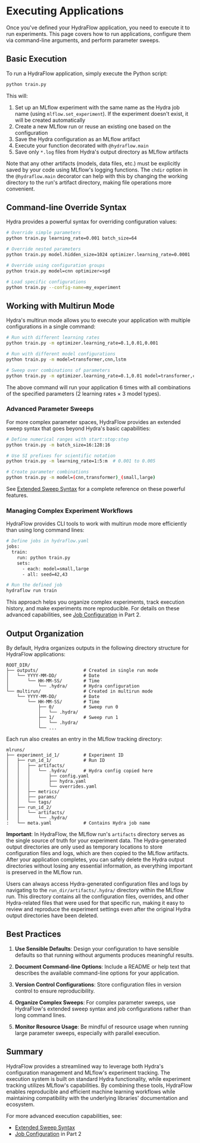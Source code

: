 # Executing Applications

Once you've defined your HydraFlow application, you need to execute it to
run experiments. This page covers how to run applications, configure them
via command-line arguments, and perform parameter sweeps.

## Basic Execution

To run a HydraFlow application, simply execute the Python script:

```bash
python train.py
```

This will:

1. Set up an MLflow experiment with the same name as the Hydra job name (using `mlflow.set_experiment`). If the experiment doesn't exist, it will be created automatically
2. Create a new MLflow run or reuse an existing one based on the configuration
3. Save the Hydra configuration as an MLflow artifact
4. Execute your function decorated with `@hydraflow.main`
5. Save only `*.log` files from Hydra's output directory as MLflow artifacts

Note that any other artifacts (models, data files, etc.) must be explicitly saved by your code using MLflow's logging functions. The `chdir` option in the `@hydraflow.main` decorator can help with this by changing the working directory to the run's artifact directory, making file operations more convenient.

## Command-line Override Syntax

Hydra provides a powerful syntax for overriding configuration
values:

```bash
# Override simple parameters
python train.py learning_rate=0.001 batch_size=64

# Override nested parameters
python train.py model.hidden_size=1024 optimizer.learning_rate=0.0001

# Override using configuration groups
python train.py model=cnn optimizer=sgd

# Load specific configurations
python train.py --config-name=my_experiment
```

## Working with Multirun Mode

Hydra's multirun mode allows you to execute your application with multiple
configurations in a single command:

```bash
# Run with different learning rates
python train.py -m optimizer.learning_rate=0.1,0.01,0.001

# Run with different model configurations
python train.py -m model=transformer,cnn,lstm

# Sweep over combinations of parameters
python train.py -m optimizer.learning_rate=0.1,0.01 model=transformer,cnn
```

The above command will run your application 6 times with all combinations
of the specified parameters (2 learning rates × 3 model types).

### Advanced Parameter Sweeps

For more complex parameter spaces, HydraFlow provides an extended sweep syntax that goes beyond Hydra's basic capabilities:

```bash
# Define numerical ranges with start:stop:step
python train.py -m batch_size=16:128:16

# Use SI prefixes for scientific notation
python train.py -m learning_rate=1:5:m  # 0.001 to 0.005

# Create parameter combinations
python train.py -m model=(cnn,transformer)_(small,large)
```

See [Extended Sweep Syntax](../part3-advanced/sweep-syntax.md) for a complete reference on these powerful features.

### Managing Complex Experiment Workflows

HydraFlow provides CLI tools to work with multirun mode more efficiently than using long command lines:

```bash
# Define jobs in hydraflow.yaml
jobs:
  train:
    run: python train.py
    sets:
      - each: model=small,large
      - all: seed=42,43

# Run the defined job
hydraflow run train
```

This approach helps you organize complex experiments, track execution history, and make experiments more reproducible. For details on these advanced capabilities, see [Job Configuration](../part3-advanced/job-configuration.md) in Part 2.

## Output Organization

By default, Hydra organizes outputs in the following directory structure for HydraFlow applications:

```
ROOT_DIR/
├── outputs/                 # Created in single run mode
│   └── YYYY-MM-DD/          # Date
│       └── HH-MM-SS/        # Time
│           └── .hydra/      # Hydra configuration
└── multirun/                # Created in multirun mode
    └── YYYY-MM-DD/          # Date
        └── HH-MM-SS/        # Time
            ├── 0/           # Sweep run 0
            │   └── .hydra/
            ├── 1/           # Sweep run 1
            │   └── .hydra/
            └── ...
```

Each run also creates an entry in the MLflow tracking directory:

```
mlruns/
├── experiment_id_1/         # Experiment ID
│   ├── run_id_1/            # Run ID
│   │   ├── artifacts/
│   │   │   └── .hydra/      # Hydra config copied here
│   │   │       ├── config.yaml
│   │   │       ├── hydra.yaml
│   │   │       └── overrides.yaml
│   │   ├── metrics/
│   │   ├── params/
│   │   └── tags/
│   ├── run_id_2/
│   │   └── artifacts/
│   │       └── .hydra/
:   └── meta.yaml            # Contains Hydra job name
```

**Important**: In HydraFlow, the MLflow run's `artifacts` directory serves
as the single source of truth for your experiment data. The Hydra-generated
output directories are only used as temporary locations to store
configuration files and logs, which are then copied to the MLflow artifacts.
After your application completes, you can safely delete the Hydra output
directories without losing any essential information, as everything important
is preserved in the MLflow run.

Users can always access Hydra-generated configuration files and logs by
navigating to the `run_dir/artifacts/.hydra/` directory within the MLflow
run. This directory contains all the configuration files, overrides, and
other Hydra-related files that were used for that specific run, making it
easy to review and reproduce the experiment settings even after the original
Hydra output directories have been deleted.

## Best Practices

1. **Use Sensible Defaults**: Design your configuration to have sensible defaults
   so that running without arguments produces meaningful results.

2. **Document Command-line Options**: Include a README or help text that
   describes the available command-line options for your application.

3. **Version Control Configurations**: Store configuration files in version
   control to ensure reproducibility.

4. **Organize Complex Sweeps**: For complex parameter sweeps, use HydraFlow's
   extended sweep syntax and job configurations rather than long command lines.

5. **Monitor Resource Usage**: Be mindful of resource usage when running large
   parameter sweeps, especially with parallel execution.

## Summary

HydraFlow provides a streamlined way to leverage both Hydra's
configuration management and MLflow's experiment tracking.
The execution system is built on standard Hydra functionality,
while experiment tracking utilizes MLflow's capabilities.
By combining these tools, HydraFlow enables reproducible and
efficient machine learning workflows while maintaining
compatibility with the underlying libraries' documentation and ecosystem.

For more advanced execution capabilities, see:
- [Extended Sweep Syntax](../part3-advanced/sweep-syntax.md)
- [Job Configuration](../part3-advanced/job-configuration.md) in Part 2
